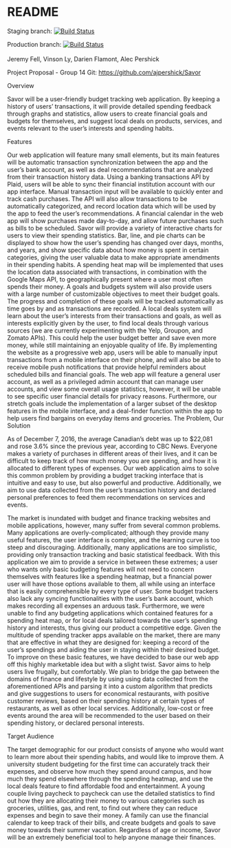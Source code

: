 # README
Staging branch: [![Build Status](https://semaphoreci.com/api/v1/ajpershick/276-project/branches/staging/badge.svg)](https://semaphoreci.com/ajpershick/276-project)

Production branch: [![Build Status](https://semaphoreci.com/api/v1/ajpershick/276-project/branches/production/badge.svg)](https://semaphoreci.com/ajpershick/276-project)
<br>
<br>
Jeremy Fell,
Vinson Ly,
Darien Flamont,
Alec Pershick

Project Proposal - Group 14
Git: https://github.com/ajpershick/Savor


Overview


Savor will be a user-friendly budget tracking web application. By keeping a history of users’ transactions, it will provide detailed spending feedback through graphs and statistics, allow users to create financial goals and budgets for themselves, and suggest local deals on products, services, and events relevant to the user’s interests and spending habits. 


Features


Our web application will feature many small elements, but its main features will be automatic transaction synchronization between the app and the user’s bank account, as well as deal recommendations that are analyzed from their transaction history data. Using a banking transactions API by Plaid, users will be able to sync their financial institution account with our app interface. Manual transaction input will be available to quickly enter and track cash purchases. The API will also allow transactions to be automatically categorized, and record location data which will be used by the app to feed the user’s recommendations. A financial calendar in the web app will show purchases made day-to-day, and allow future purchases such as bills to be scheduled. Savor will provide a variety of interactive charts for users to view their spending statistics. Bar, line, and pie charts can be displayed to show how the user’s spending has changed over days, months, and years, and show specific data about how money is spent in certain categories, giving the user valuable data to make appropriate amendments in their spending habits. A spending heat map will be implemented that uses the location data associated with transactions, in combination with the Google Maps API, to geographically present where a user most often spends their money. A goals and budgets system will also provide users with a large number of customizable objectives to meet their budget goals. The progress and completion of these goals will be tracked automatically as time goes by and as transactions are recorded. A local deals system will learn about the user’s interests from their transactions and goals, as well as interests explicitly given by the user, to find local deals through various sources (we are currently experimenting with the Yelp, Groupon, and Zomato APIs). This could help the user budget better and save even more money, while still maintaining an enjoyable quality of life. By implementing the website as a progressive web app, users will be able to manually input transactions from a mobile interface on their phone, and will also be able to receive mobile push notifications that provide helpful reminders about scheduled bills and financial goals. The web app will feature a general user account, as well as a privileged admin account that can manage user accounts, and view some overall usage statistics, however, it will be unable to see specific user financial details for privacy reasons. Furthermore, our stretch goals include the implementation of a larger subset of the desktop features in the mobile interface, and a deal-finder function within the app to help users find bargains on everyday items and groceries.
The Problem, Our Solution


As of December 7, 2016, the average Canadian’s debt was up to $22,081 and rose 3.6% since the previous year, according to CBC News. Everyone makes a variety of purchases in different areas of their lives, and it can be difficult to keep track of how much money you are spending, and how it is allocated to different types of expenses. Our web application aims to solve this common problem by providing a budget tracking interface that is intuitive and easy to use, but also powerful and productive. Additionally, we aim to use data collected from the user’s transaction history and declared personal preferences to feed them recommendations on services and events. 


The market is inundated with budget and finance tracking websites and mobile applications, however, many suffer from several common problems. Many applications are overly-complicated; although they provide many useful features, the user interface is complex, and the learning curve is too steep and discouraging. Additionally, many applications are too simplistic, providing only transaction tracking and basic statistical feedback. With this application we aim to provide a service in between these extremes; a user who wants only basic budgeting features will not need to concern themselves with features like a spending heatmap, but a financial power user will have those options available to them, all while using an interface that is easily comprehensible by every type of user. Some budget trackers also lack any syncing functionalities with the user’s bank account, which makes recording all expenses an arduous task. Furthermore, we were unable to find any budgeting applications which contained features for a spending heat map, or for local deals tailored towards the user’s spending history and interests, thus giving our product a competitive edge. Given the multitude of spending tracker apps available on the market, there are many that are effective in what they are designed for: keeping a record of the user’s spendings and aiding the user in staying within their desired budget. To improve on these basic features, we have decided to base our web app off this highly marketable idea but with a slight twist. Savor aims to help users live frugally, but comfortably. We plan to bridge the gap between the domains of finance and lifestyle by using using data collected from the aforementioned APIs and parsing it into a custom algorithm that predicts and give suggestions to users for economical restaurants, with positive customer reviews, based on their spending history at certain types of restaurants, as well as other local services. Additionally, low-cost or free events around the area will be recommended to the user based on their spending history, or declared personal interests.


Target Audience
 
The target demographic for our product consists of anyone who would want to learn more about their spending habits, and would like to improve them. A university student budgeting for the first time can accurately track their expenses, and observe how much they spend around campus, and how much they spend elsewhere through the spending heatmap, and use the local deals feature to find affordable food and entertainment. A young couple living paycheck to paycheck can use the detailed statistics to find out how they are allocating their money to various categories such as groceries, utilities, gas, and rent, to find out where they can reduce expenses and begin to save their money.  A family can use the financial calendar to keep track of their bills, and create budgets and goals to save money towards their summer vacation. Regardless of age or income, Savor will be an extremely beneficial tool to help anyone manage their finances.
